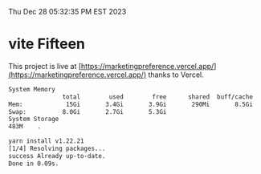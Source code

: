 Thu Dec 28 05:32:35 PM EST 2023

# vite Fifteen


This project is live at [https://marketingpreference.vercel.app/](https://marketingpreference.vercel.app/) thanks to Vercel.

```bash
System Memory
               total        used        free      shared  buff/cache   available
Mem:            15Gi       3.4Gi       3.9Gi       290Mi       8.5Gi        11Gi
Swap:          8.0Gi       2.7Gi       5.3Gi
System Storage
483M	.
```
```bash
yarn install v1.22.21
[1/4] Resolving packages...
success Already up-to-date.
Done in 0.09s.
```
